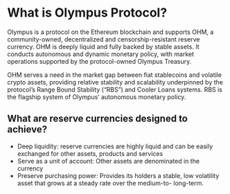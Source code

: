 
# What is Olympus Protocol?

Olympus is a protocol on the Ethereum blockchain and supports OHM, a community-owned, decentralized and censorship-resistant reserve currency. OHM is deeply liquid and fully backed by stable assets. It conducts autonomous and dynamic monetary policy, with market operations supported by the protocol-owned Olympus Treasury.

OHM serves a need in the market gap between fiat stablecoins and volatile crypto assets, providing relative stability and scalability underpinned by the protocol’s Range Bound Stability (“RBS”) and Cooler Loans systems. RBS is the flagship system of Olympus’ autonomous monetary policy.

## What are reserve currencies designed to achieve?

* Deep liquidity: reserve currencies are highly liquid and can be easily exchanged for other assets, products and services
* Serve  as a unit of account: Other assets are denominated in the currency
* Preserve purchasing power: Provides its holders a stable, low volatility asset that grows at a steady rate over the medium-to- long-term.

